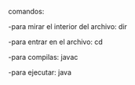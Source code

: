 comandos:

  -para mirar el interior del archivo: dir 
  
  -para entrar en el archivo: cd
  
  -para compilas: javac
  
  -para ejecutar: java
  
